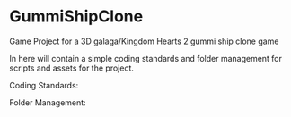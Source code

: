 # GummiShipClone
Game Project for a 3D galaga/Kingdom Hearts 2 gummi ship clone game

In here will contain a simple coding standards and folder management for scripts and assets
for the project.

Coding Standards:


Folder Management:

 
